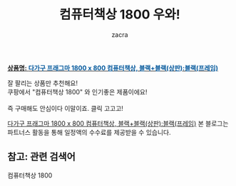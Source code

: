 ﻿---
layout: post
title:  "컴퓨터책상 1800 우와!"
author: zacra
categories: [ 아이템 ]
tags: [컴퓨터책상 1800]
image: https://static.coupangcdn.com/image/vendor_inventory/5a30/656f720d52a64147d1d1dbf4af33c5f8cd483ed39b50ae63a8193beba8f9.jpg 
description: "쿠팡에서 컴퓨터책상 1800 관련 상품으로 가장 잘팔리는 제품 중 하나라는 사실!!."
rating: 4.5
---

<a href="https://link.coupang.com/re/AFFSDP?lptag=AF8407795&pageKey=92772928&itemId=839511613&vendorItemId=5136900501&traceid=V0-153-1483050683557084"><b>상품명: <font color='#01579B'>다가구 프래그마 1800 x 800 컴퓨터책상, 블랙+블랙(상판):블랙(프레임)</font></b></a>

잘 팔리는 상품만 추천해요!<br/>
쿠팡에서 "컴퓨터책상 1800" 와 인기좋은 제품이에요!<br/><br/>
즉 구매해도 안심이다 이말이죠. 클릭 고고고! <br/>



<a href="https://link.coupang.com/re/AFFSDP?lptag=AF8407795&pageKey=92772928&itemId=839511613&vendorItemId=5136900501&traceid=V0-153-1483050683557084">다가구 프래그마 1800 x 800 컴퓨터책상, 블랙+블랙(상판):블랙(프레임)</a>
본 블로그는 파트너스 활동을 통해 일정액의 수수료를 제공받을 수 있습니다.

## 참고: 관련 검색어    
컴퓨터책상 1800